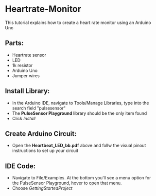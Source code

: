 # Heartrate-Monitor
This tutorial explains how to create a heart rate monitor using an Arduino Uno

## Parts:
- Heartrate sensor
- LED
- 1k resistor
- Arduino Uno
- Jumper wires

## Install Library:
- In the Arduino IDE, navigate to Tools/Manage Libraries, type into the search field "pulsesensor"
- The **PulseSensor Playground** library should be the only item found
- Click *Install*

## Create Arduino Circuit:
- Open the **Heartbeat_LED_bb.pdf** above and follw the visual pinout instructions to set up your circuit

## IDE Code:
- Navigate to File/Examples. At the bottom you'll see a menu option for the PulseSensor Playground, hover to open that menu.
- Choose *GettingStartedProject*
